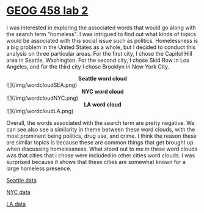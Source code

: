 # [GEOG 458 lab 2](./README.md)

I was interested in exploring the associated words that would go along with the search term "homeless". I was intrigued to find out what kinds of topics would be associated with this social issue such as politics. Homelessness is a big problem in the United States as a whole, but I decided to conduct this analysis on three particular areas. For the first city, I chose the Capitol Hill area in Seattle, Washington. For the second city, I chose Skid Row in Los Angeles, and for the third city I chose Brooklyn in New York City. 

<figcaption align = "center">
  <b> Seattle word cloud</b>
</figcaption>
![](/img/wordcloudSEA.png)

<figcaption align = "center">
  <b> NYC word cloud</b> 
</figcaption>
![](/img/wordcloudNYC.png)

<figcaption align = "center">
  <b> LA word cloud</b> 
</figcaption>
![](/img/wordcloudLA.png)

Overall, the words associated with the search term are pretty negative. We can see also see a similarity in theme between these word clouds, with the most prominent being politics, drug use, and crime. I think the reason these are similar topics is because these are common things that get brought up when discussing homelessness. What stood out to me in these word clouds was that cities that I chose were included in other cities word clouds. I was surprised because it shows that these cities are somewhat known for a large homeless presence.

[Seattle data](./assets/SEA-data.csv)

[NYC data](./assets/NYC-data.csv)

[LA data](../assets/LA-data.csv)
